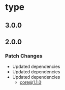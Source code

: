 # type

## 3.0.0

## 2.0.0

### Patch Changes

- Updated dependencies
- Updated dependencies
- Updated dependencies
  - core@1.1.0
